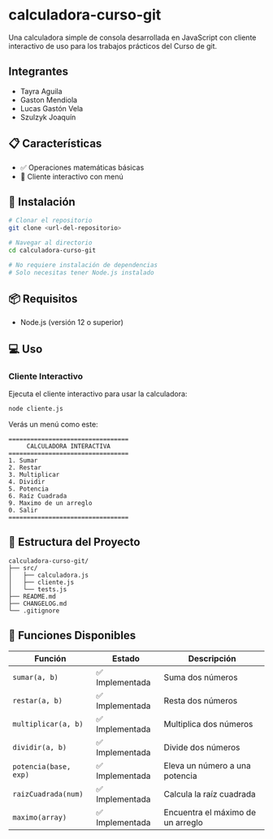 # calculadora-curso-git
Una calculadora simple de consola desarrollada en JavaScript con cliente interactivo de uso para los trabajos prácticos del Curso de git.

## Integrantes

- Tayra Aguila
- Gaston Mendiola
- Lucas Gastón Vela
- Szulzyk Joaquín

## 📋 Características

- ✅ Operaciones matemáticas básicas
- 🔄 Cliente interactivo con menú

## 🚀 Instalación

```bash
# Clonar el repositorio
git clone <url-del-repositorio>

# Navegar al directorio
cd calculadora-curso-git

# No requiere instalación de dependencias
# Solo necesitas tener Node.js instalado
```

## 📦 Requisitos

- Node.js (versión 12 o superior)

## 💻 Uso

### Cliente Interactivo

Ejecuta el cliente interactivo para usar la calculadora:

```bash
node cliente.js
```

Verás un menú como este:

```
=================================
     CALCULADORA INTERACTIVA     
=================================
1. Sumar
2. Restar
3. Multiplicar
4. Dividir
5. Potencia
6. Raíz Cuadrada
9. Maximo de un arreglo
0. Salir
=================================
```

## 📂 Estructura del Proyecto

```
calculadora-curso-git/
├── src/
│   ├── calculadora.js
│   ├── cliente.js
│   └── tests.js
├── README.md
├── CHANGELOG.md
└── .gitignore
```

## 🔧 Funciones Disponibles

| Función | Estado | Descripción |
|---------|--------|-------------|
| `sumar(a, b)` | ✅ Implementada | Suma dos números |
| `restar(a, b)` | ✅ Implementada | Resta dos números |
| `multiplicar(a, b)` | ✅ Implementada | Multiplica dos números |
| `dividir(a, b)` | ✅ Implementada | Divide dos números |
| `potencia(base, exp)` | ✅ Implementada | Eleva un número a una potencia |
| `raizCuadrada(num)` | ✅ Implementada | Calcula la raíz cuadrada |
| `maximo(array)` | ✅ Implementada | Encuentra el máximo de un arreglo |